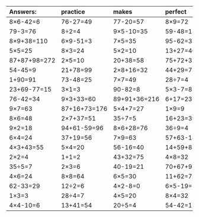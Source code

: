 | Answers: | practice | makes | perfect | ! |
| :--- | :--- | :--- | :--- | :--- |
| 8×6-42=6 | 76-27=49 | 77-20=57 | 8×9=72 | 8×9+71=143 | 
| 79-3=76 | 8÷2=4 | 9×5-10=35 | 59-48=11 | 79+15+44=138 | 
| 8×9+38=110 | 6×9-51=3 | 7×5=35 | 95-62=33 | 4×2=8 | 
| 5×5=25 | 8×3=24 | 5×2=10 | 13+27=40 | 1+45=46 | 
| 87+87+98=272 | 2×5=10 | 20+38=58 | 75+72+32=179 | 3×8=24 | 
| 54-45=9 | 21+78=99 | 2×8+16=32 | 44+29=73 | 4×9=36 | 
| 1+90=91 | 73-48=25 | 7×7=49 | 28÷7=4 | 6×6=36 | 
| 23+69-77=15 | 3×1=3 | 90-82=8 | 5×3-7=8 | 6×6+13=49 | 
| 76-42=34 | 9×3+33=60 | 89+91+36=216 | 6+17=23 | 5×9=45 | 
| 9×7=63 | 87+16+73=176 | 5×4+7=27 | 1×9=9 | 3×7=21 | 
| 8×6=48 | 2×7+37=51 | 35÷7=5 | 16+23=39 | 18÷9=2 | 
| 9×2=18 | 94+61-59=96 | 8×6+28=76 | 36÷9=4 | 7×6=42 | 
| 6×4=24 | 37+19=56 | 7×9=63 | 57+63-18=102 | 36÷6=6 | 
| 4×3+43=55 | 5×4=20 | 56-16=40 | 14+59+83=156 | 2×4=8 | 
| 2×2=4 | 1+1=2 | 43+32=75 | 4×8=32 | 3×9+11=38 | 
| 35÷5=7 | 2×3=6 | 40-19=21 | 70+67+97=234 | 38-5=33 | 
| 4×6=24 | 8×8=64 | 6×5=30 | 11+62=73 | 63+21=84 | 
| 62-33=29 | 12÷2=6 | 4×2-8=0 | 6×5-19=11 | 7+76+51=134 | 
| 1×3=3 | 28÷4=7 | 4×5=20 | 8×4=32 | 56+23-27=52 | 
| 4×4-10=6 | 13+41=54 | 20÷5=4 | 54-42=12 | 44+97+96=237 | 
